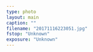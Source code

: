 ```yaml
---
type: photo
layout: main
caption: ""
filename: "20171116223051.jpg"
fstop: "Unknown"
exposure: "Unknown"
---
```


